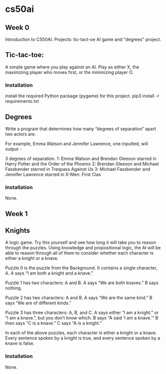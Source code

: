# cs50ai

<h2> Week 0 </h2>

Introduction to CS50AI. Projects: tic-tact-oe AI game and "degrees" project.

<h2> Tic-tac-toe: </h2>

A simple game where you play against an AI. Play as either X, the maximizing player who moves first, or the minimizing player O.

<h3> Installation </h3>

install the required Python package (pygame) for this project.
pip3 install -r requirements.txt

<h2> Degrees </h2>

Write a program that determines how many “degrees of separation” apart two actors are.

For example, Emma Watson and Jennifer Lawrence, one inputted, will output - 

3 degrees of separation.
1: Emma Watson and Brendan Gleeson starred in Harry Potter and the Order of the Phoenix
2: Brendan Gleeson and Michael Fassbender starred in Trespass Against Us
3: Michael Fassbender and Jennifer Lawrence starred in X-Men: First Clas

<h3> Installation </h3>

None.

<h2> Week 1 </h2>

<h2> Knights </h2>

A logic game. Try this yourself and see how long it will take you to reason through the puzzles. Using knowledge and propositional logic, the AI will be able to reason through all of them to consider whether each character is either a knight or a knave.

Puzzle 0 is the puzzle from the Background. It contains a single character, A.
A says “I am both a knight and a knave.”

Puzzle 1 has two characters: A and B.
A says “We are both knaves.”
B says nothing.

Puzzle 2 has two characters: A and B.
A says “We are the same kind.”
B says “We are of different kinds.”

Puzzle 3 has three characters: A, B, and C.
A says either “I am a knight.” or “I am a knave.”, but you don’t know which.
B says “A said ‘I am a knave.’”
B then says “C is a knave.”
C says “A is a knight.”

In each of the above puzzles, each character is either a knight or a knave. Every sentence spoken by a knight is true, and every sentence spoken by a knave is false.

<h3> Installation </h3>

None.


